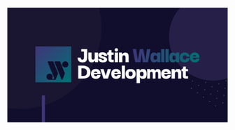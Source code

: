 ![Banner Image](/forlinkedin.png)
<div align="center>
  <img src="https://github-readme-stats.vercel.app/api/?      username=jpwallace22&count_private=true&hide_border=true&title_color=007173&text_color=b2bac2&icon_color=40367a&bg_color=110e2d&border_radius=8px&show_icons=true" />
</div>
